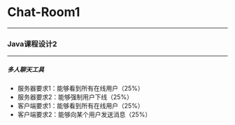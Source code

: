 # Chat-Room1
---
### Java课程设计2
---

##### 多人聊天工具
- 服务器要求1：能够看到所有在线用户（25%）
- 服务器要求2：能够强制用户下线（25%）
- 客户端要求1：能够看到所有在线用户（25%）
- 客户端要求2：能够向某个用户发送消息（25%）
